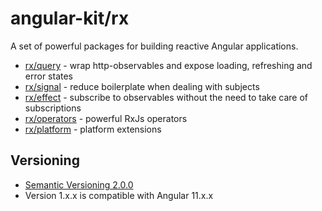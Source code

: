# angular-kit/rx

A set of powerful packages for building reactive Angular applications.

- [rx/query](./query/README.md) - wrap http-observables and expose loading, refreshing and error states
- [rx/signal](./signal/README.md) - reduce boilerplate when dealing with subjects
- [rx/effect](./effect/README.md) - subscribe to observables without the need to take care of subscriptions
- [rx/operators](./operators/README.md) - powerful RxJs operators
- [rx/platform](./platform/README.md) - platform extensions

## Versioning
* [Semantic Versioning 2.0.0](http://semver.org/)
* Version 1.x.x is compatible with Angular 11.x.x

